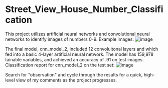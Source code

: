 # Street_View_House_Number_Classification
This project utilizes artificial neural networks and convolutional neural networks to identify images of numbers 0-9.
Example images:
![image](https://github.com/MillerAJ/Street_View_House_Number_Classification/assets/9644656/1f1bce48-258c-418b-b51a-fed9b145278d)


The final model, cnn_model_2, included 12 convoluitonal layers and which fed into a basic 4-layer artificial neural network. The model has 159,978 tainable variables, and achieved an accuracy of .91 on test images.
Classification report for cnn_model_2 on the test set:
![image](https://github.com/MillerAJ/Street_View_House_Number_Classification/assets/9644656/d8af779d-94aa-4ad6-b597-d2c71a4dcf64)


Search for "observation" and cycle through the results for a quick, high-level view of my comments as the project progresses.

